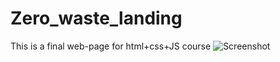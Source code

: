 # Zero_waste_landing
This is a final web-page for html+css+JS course
![Screenshot](https://github.com/Lenchek/Zero_waste_landing/blob/[branch]/image.jpg?raw=true)
